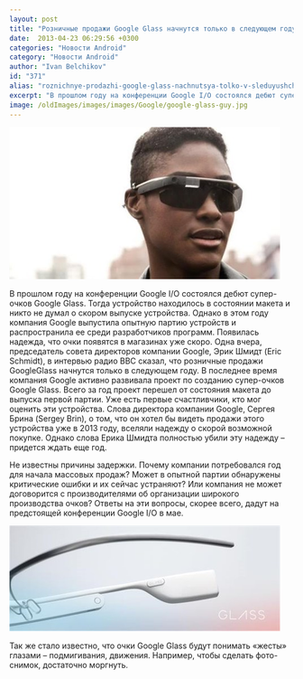 ```yaml
---
layout: post
title: "Розничные продажи Google Glass начнутся только в следующем году"
date:  2013-04-23 06:29:56 +0300
categories: "Новости Android"
category: "Новости Android"
author: "Ivan Belchikov"
id: "371"
alias: "roznichnye-prodazhi-google-glass-nachnutsya-tolko-v-sleduyushchem-godu"
excerpt: "В прошлом году на конференции Google I/O состоялся дебют супер-очков Google Glass. Тогда устройство находилось в состоянии макета и никто не думал о скором выпуске устройства. Однако в этом году компания Google выпустила опытную партию устройств и распространила ее среди разработчиков программ. Появилась надежда, что очки появятся в магазинах уже скоро. Одна вчера, председатель совета директоров компании Google, Эрик Шмидт (Eric Schmidt), в интервью радио BBC сказал, что розничные продажи GoogleGlass начнутся только в следующем году."
image: /oldImages/images/images/Google/google-glass-guy.jpg
---
```

<img src="/oldImages/images/images/Google/google-glass-guy.jpg" alt="Google Glass" >

В прошлом году на конференции Google I/O состоялся дебют супер-очков Google Glass. Тогда устройство находилось в состоянии макета и никто не думал о скором выпуске устройства. Однако в этом году компания Google выпустила опытную партию устройств и распространила ее среди разработчиков программ. Появилась надежда, что очки появятся в магазинах уже скоро. Одна вчера, председатель совета директоров компании Google, Эрик Шмидт (Eric Schmidt), в интервью радио BBC сказал, что розничные продажи GoogleGlass начнутся только в следующем году.
В последнее время компания Google активно развивала проект по созданию супер-очков Google Glass. Всего за год проект перешел от состояния макета до выпуска первой партии. Уже есть первые счастливчики, кто мог оценить эти устройства. Слова директора компании Google, Сергея Брина (Sergey Brin), о том, что он хотел бы видеть продажи этого устройства уже в 2013 году, вселяли надежду о скорой возможной покупке. Однако слова Ерика Шмидта полностью убили эту надежду – придется ждать еще год.

Не известны причины задержки. Почему компании потребовался год для начала массовых продаж? Может в опытной партии обнаружены критические ошибки и их сейчас устраняют? Или компания не может договорится с производителями об организации широкого производства очков? Ответы на эти вопросы, скорее всего, дадут на предстоящей конференции Google I/O в мае.

<img src="/oldImages/images/images/Google/Google_Glass_Exploorer_Edition-1.jpg" alt="Google Glass Explorer Edition">

Так же стало известно, что очки Google Glass будут понимать «жесты» глазами – подмигивания, движения. Например, чтобы сделать фото-снимок, достаточно моргнуть.

